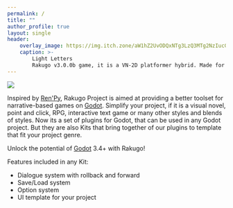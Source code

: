 ```yaml
---
permalink: /
title: ""
author_profile: true
layout: single
header:
	overlay_image: https://img.itch.zone/aW1hZ2UvODQxNTg3LzQ3MTg2NzIucG5n/original/IWLcUQ.png
	caption: >-
		Light Letters
		Rakugo v3.0.0b game, it is a VN-2D platformer hybrid. Made for 2020 Yuri Game Jam.
---
```


![](../../new-website/assets/images/assets/logo.png)
<!-- 
![](https://img.itch.zone/aW1hZ2UvODQxNTg3LzQ3MTg2NzIucG5n/original/IWLcUQ.png)
***Light Letters***
*Rakugo v3.0.0b game, it is a VN-2D platformer hybrid. Made for 2020 Yuri Game Jam.*
 -->

Inspired by [Ren'Py], Rakugo Project is aimed at providing a better toolset for narrative-based games on [Godot].
Simplify your project, if it is a visual novel, point and click, RPG, interactive text game or many other styles and blends of styles.
Now its a set of plugins for Godot, that can be used in any Godot project.
But they are also Kits that bring together of our plugins to template that fit your project genre.

Unlock the potential of [Godot] 3.4+ with Rakugo!

Features included in any Kit:

- Dialogue system with rollback and forward
- Save/Load system
- Option system
- UI template for your project

<!-- 
...[and much, much more](/features/).

Read our [documentation](/RakugoDocs-new/) and [download Rakugo](/download/), free!
-->

[Ren'Py]: https://www.renpy.org
[Godot]: https://godotengine.org